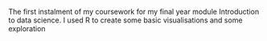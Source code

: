 The first instalment of my coursework for my final year module Introduction to data science. I used R to create some basic visualisations and some exploration
